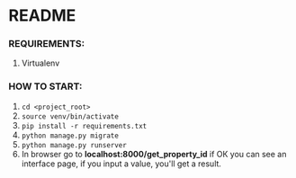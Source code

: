 # README

### REQUIREMENTS:
1. Virtualenv

### HOW TO START:
1. ```cd <project_root>```
  1. ```source venv/bin/activate```
  1. ```pip install -r requirements.txt```
  1. ```python manage.py migrate```
  1. ```python manage.py runserver```
1. In browser go to **localhost:8000/get_property_id**  if ОК you can see an interfaсe page, if you input a value, you'll get a result.
